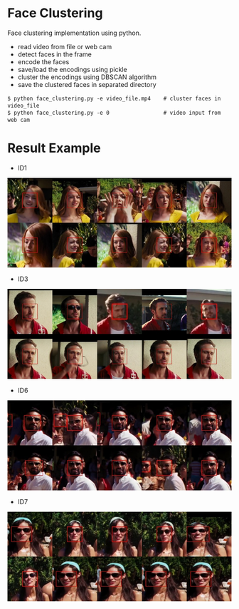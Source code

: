 # Face Clustering

Face clustering implementation using python.

* read video from file or web cam
* detect faces in the frame
* encode the faces
* save/load the encodings using pickle
* cluster the encodings using DBSCAN algorithm
* save the clustered faces in separated directory

```
$ python face_clustering.py -e video_file.mp4    # cluster faces in video_file
$ python face_clustering.py -e 0                 # video input from web cam
```

# Result Example

* ID1
<p align="center">
   <img src="jpg/ID1.montage.jpg">
</p>

* ID3
<p align="center">
   <img src="jpg/ID3.montage.jpg">
</p>

* ID6
<p align="center">
   <img src="jpg/ID6.montage.jpg">
</p>

* ID7
<p align="center">
   <img src="jpg/ID7.montage.jpg">
</p>
